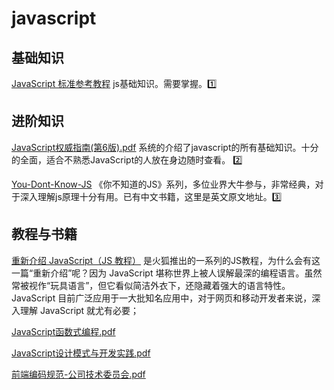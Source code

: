 # javascript

## 基础知识

[JavaScript 标准参考教程](http://javascript.ruanyifeng.com/) js基础知识。需要掌握。1️⃣

## 进阶知识

[JavaScript权威指南(第6版).pdf](../files/JavaScript权威指南第6版.pdf) 系统的介绍了javascript的所有基础知识。十分的全面，适合不熟悉JavaScript的人放在身边随时查看。 2️⃣

[You-Dont-Know-JS](https://github.com/getify/You-Dont-Know-JS) 《你不知道的JS》系列，多位业界大牛参与，非常经典，对于深入理解js原理十分有用。已有中文书籍，这里是英文原文地址。3️⃣

## 教程与书籍

[重新介绍 JavaScript（JS 教程）](https://developer.mozilla.org/zh-CN/docs/Web/JavaScript/A_re-introduction_to_JavaScript) 是火狐推出的一系列的JS教程，为什么会有这一篇“重新介绍”呢？因为 JavaScript 堪称世界上被人误解最深的编程语言。虽然常被视作“玩具语言”，但它看似简洁外衣下，还隐藏着强大的语言特性。 JavaScript 目前广泛应用于一大批知名应用中，对于网页和移动开发者来说，深入理解 JavaScript 就尤有必要；

[JavaScript函数式编程.pdf](../files/JavaScript函数式编程.pdf)

[JavaScript设计模式与开发实践.pdf](../files/JavaScript设计模式与开发实践.pdf)

[前端编码规范-公司技术委员会.pdf](../files/前端编码规范-公司技术委员会.pdf)